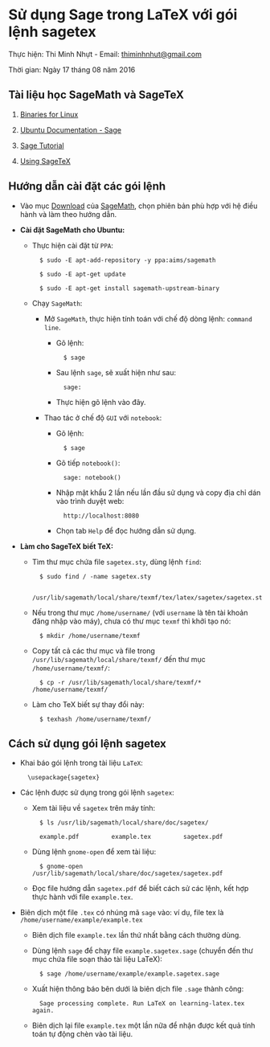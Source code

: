 # Sử dụng Sage trong LaTeX với gói lệnh sagetex

Thực hiện: Thi Minh Nhựt - Email: thiminhnhut@gmail.com

Thời gian: Ngày 17 tháng 08 năm 2016

## Tài liệu học SageMath và SageTeX

1. [Binaries for Linux](http://www.sagemath.org/download-linux.html)

2. [Ubuntu Documentation - Sage](https://help.ubuntu.com/community/SAGE)

3. [Sage Tutorial](http://doc.sagemath.org/html/en/tutorial/)

4. [Using SageTeX](http://doc.sagemath.org/html/en/tutorial/sagetex.html)

## Hướng dẫn cài đặt các gói lệnh

* Vào mục [Download](http://www.sagemath.org/download.html "Download SageMath") 
của [SageMath](http://www.sagemath.org/ "sagemath.org"), chọn phiên bản phù hợp với hệ điều hành và làm theo hướng dẫn.

* **Cài đặt SageMath cho Ubuntu:**

	+ Thực hiện cài đặt từ `PPA`:
	
			$ sudo -E apt-add-repository -y ppa:aims/sagemath
			
			$ sudo -E apt-get update
			
			$ sudo -E apt-get install sagemath-upstream-binary
			
	+ Chạy `SageMath`:
		
		- Mở `SageMath`, thực hiện tính toán với chế độ dòng lệnh: `command line`.
			
			* Gõ lệnh:
			
					$ sage
			
			* Sau lệnh `sage`, sẽ xuất hiện như sau:
			
					sage:
			
			* Thực hiện gõ lệnh vào đây.					
		
		- Thao tác ở chế độ `GUI` với `notebook`:
		
			* Gõ lệnh:
					
					$ sage
					
			* Gõ tiếp `notebook()`:
			
					sage: notebook()
		
			* Nhập mật khẩu 2 lần nếu lần đầu sử dụng và copy địa chỉ dán vào trình duyệt web:
		
					http://localhost:8080
				
			* Chọn tab `Help` để đọc hướng dẫn sử dụng.

* **Làm cho SageTeX biết TeX:**

	+ Tìm thư mục chứa file `sagetex.sty`, dùng lệnh `find`:
	
			$ sudo find / -name sagetex.sty
			
			/usr/lib/sagemath/local/share/texmf/tex/latex/sagetex/sagetex.sty
						
	+ Nếu trong thư mục `/home/username/` (với `username` là tên tài khoản đăng nhập vào máy), 
	chưa có thư mục `texmf` thì khởi tạo nó:

			$ mkdir /home/username/texmf
			
	+ Copy tất cả các thư mục và file trong `/usr/lib/sagemath/local/share/texmf/` đến thư mục `/home/username/texmf/`:
	
			$ cp -r /usr/lib/sagemath/local/share/texmf/* /home/username/texmf/
			
	+ Làm cho TeX biết sự thay đổi này:
	
			$ texhash /home/username/texmf/

## Cách sử dụng gói lệnh sagetex

* Khai báo gói lệnh trong tài liệu `LaTeX`:

		\usepackage{sagetex}
		
* Các lệnh được sử dụng trong gói lệnh `sagetex`:

	+ Xem tài liệu về `sagetex` trên máy tính:
	
			$ ls /usr/lib/sagemath/local/share/doc/sagetex/
		
			example.pdf 		example.tex 		sagetex.pdf
		
	+ Dùng lệnh `gnome-open` để xem tài liệu:
	
			$ gnome-open /usr/lib/sagemath/local/share/doc/sagetex/sagetex.pdf
			
	+ Đọc file hướng dẫn `sagetex.pdf` để biết cách sử các lệnh, kết hợp thực hành với file  `example.tex`.
			
* Biên dịch một file `.tex` có nhúng mã `sage` vào: ví dụ, file tex là `/home/username/example/example.tex`

	+ Biên dịch file `example.tex` lần thứ nhất bằng cách thường dùng.
	
	+ Dùng lệnh `sage` để chạy file `example.sagetex.sage` (chuyển đến thư mục chứa file soạn thảo tài liệu LaTeX):
		
			$ sage /home/username/example/example.sagetex.sage
	
	+ Xuất hiện thông báo bên dưới là biên dịch file `.sage` thành công:
	
			Sage processing complete. Run LaTeX on learning-latex.tex again.
			
	+ Biên dịch lại file `example.tex` một lần nữa để nhận được kết quả tính toán tự động chèn vào tài liệu.
